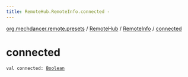 ```yaml
---
title: RemoteHub.RemoteInfo.connected - 
---
```


[org.mechdancer.remote.presets](../../index.html) / [RemoteHub](../index.html) / [RemoteInfo](index.html) / [connected](./connected.html)

# connected

`val connected: `[`Boolean`](https://kotlinlang.org/api/latest/jvm/stdlib/kotlin/-boolean/index.html)
